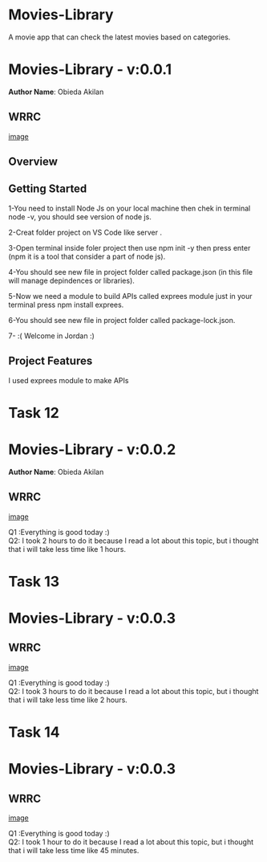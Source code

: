 # Movies-Library
A movie app that can check the latest movies based on categories.


# Movies-Library - v:0.0.1

**Author Name**: Obieda Akilan

## WRRC
[image](./assets/lifeCycle.jpg)

## Overview

## Getting Started
<!-- What are the steps that a user must take in order to build this app on their own machine and get it running? -->
1-You need to install Node Js on your local machine  then chek in terminal node -v, you should see version of node js.

2-Creat folder project on VS Code like server .

3-Open terminal inside foler project then use npm init -y then press enter  (npm it is a tool that consider a part of node js).

4-You should see new file in project folder called package.json (in this file will manage depindences or libraries).

5-Now we need a module to build APIs 
called exprees module   just in your terminal press npm install exprees.

6-You should see new file in project folder called package-lock.json.

7-  :( Welcome in Jordan :) 

## Project Features
<!-- What are the features included in you app -->
I used exprees module to make APIs 


# Task 12

# Movies-Library - v:0.0.2

**Author Name**: Obieda Akilan

## WRRC
[image](./assets/lifeCycle.jpg)

Q1 :Everything is good today :)  \
Q2: I took 2 hours to do it because I read a lot about this topic, but i thought that i will take less time like 1 hours.  



# Task 13

# Movies-Library - v:0.0.3



## WRRC
[image](./assets/lifeCycle2.jpg)

Q1 :Everything is good today :)  \
Q2: I took 3 hours to do it because I read a lot about this topic, but i thought that i will take less time like 2 hours.  


# Task 14

# Movies-Library - v:0.0.3



## WRRC
[image](./assets/lifeCycle2.jpg)

Q1 :Everything is good today :)  \
Q2: I took 1  hour to do it because I read a lot about this topic, but i thought that i will take less time like 45 minutes.  